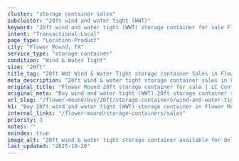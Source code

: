 ```yaml
---
cluster: "storage container sales"
subcluster: "20ft wind and water tight (WWT)"
keyword: "20ft wind and water tight (WWT) storage container for sale Flower Mound, TX"
intent: "Transactional-Local"
page_type: "Location-Product"
city: "Flower Mound, TX"
service_type: "storage container"
condition: "Wind & Water Tight"
size: "20ft"
title_tag: "20ft Wdt Wind & Water Tight storage container Sales in Flower Mound | LC Container"
meta_description: "20ft wind & water tight storage container sales in Flower Mound. Fast delivery, competitive pricing. Serving storage containers area. Quote ID: LB3. Call (214) 524-4168 for your free quote today."
original_title: "Flower Mound 20ft storage container for sale | LC Container"
original_meta: "Buy wind and water tight (WWT) 20ft storage container sale with local delivery in Flower Mound, TX. LC Container — local Since 2003. Request a fast quote today."
url_slug: "/flower-mound/buy/20ft/storage-containers/wind-and-water-tight-wwt"
h1: "Buy 20ft wind and water tight (WWT) storage container in Flower Mound"
internal_links: "/flower-mound/storage-containers/sales"
priority: 3
notes: ""
noindex: true
image_alt: "20ft wind & water tight storage container available for delivery in Flower Mound"
last_updated: "2025-10-20"
---
```


<!-- TODO: Add unique city/inventory copy, images, and internal links here. -->
